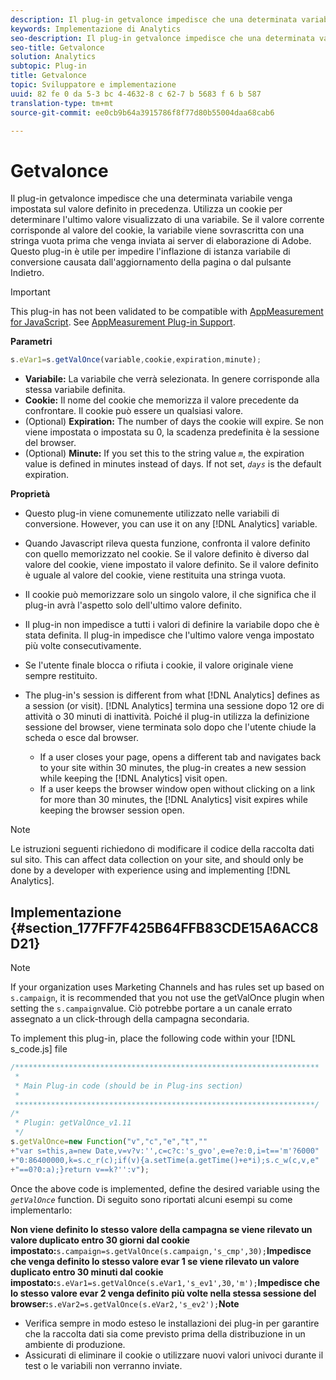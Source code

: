 ```yaml
---
description: Il plug-in getvalonce impedisce che una determinata variabile venga impostata sul valore definito in precedenza. Utilizza un cookie per determinare l'ultimo valore visualizzato di una variabile. Se il valore corrente corrisponde al valore del cookie, la variabile viene sovrascritta con una stringa vuota prima che venga inviata ai server di elaborazione di Adobe. Questo plug-in è utile per impedire l'inflazione di istanza variabile di conversione causata dall'aggiornamento della pagina o dal pulsante Indietro.
keywords: Implementazione di Analytics
seo-description: Il plug-in getvalonce impedisce che una determinata variabile venga impostata sul valore definito in precedenza. Utilizza un cookie per determinare l'ultimo valore visualizzato di una variabile. Se il valore corrente corrisponde al valore del cookie, la variabile viene sovrascritta con una stringa vuota prima che venga inviata ai server di elaborazione di Adobe. Questo plug-in è utile per impedire l'inflazione di istanza variabile di conversione causata dall'aggiornamento della pagina o dal pulsante Indietro.
seo-title: Getvalonce
solution: Analytics
subtopic: Plug-in
title: Getvalonce
topic: Sviluppatore e implementazione
uuid: 82 fe 0 da 5-3 bc 4-4632-8 c 62-7 b 5683 f 6 b 587
translation-type: tm+mt
source-git-commit: ee0cb9b64a3915786f8f77d80b55004daa68cab6

---
```



# Getvalonce

Il plug-in getvalonce impedisce che una determinata variabile venga impostata sul valore definito in precedenza. Utilizza un cookie per determinare l'ultimo valore visualizzato di una variabile. Se il valore corrente corrisponde al valore del cookie, la variabile viene sovrascritta con una stringa vuota prima che venga inviata ai server di elaborazione di Adobe. Questo plug-in è utile per impedire l'inflazione di istanza variabile di conversione causata dall'aggiornamento della pagina o dal pulsante Indietro.

>[!IMPORTANT]
>
>This plug-in has not been validated to be compatible with [AppMeasurement for JavaScript](../../../implement/js-implementation/c-appmeasurement-js/appmeasure-mjs.md#concept_F3957D7093A94216BD79F35CFC1557E8). See [AppMeasurement Plug-in Support](../../../implement/js-implementation/c-appmeasurement-js/plugins-support.md#concept_E31A189BC8A547738666EB5E00D2252A).

**Parametri**

```js
s.eVar1=s.getValOnce(variable,cookie,expiration,minute);
```

* **Variabile:** La variabile che verrà selezionata. In genere corrisponde alla stessa variabile definita.
* **Cookie:** Il nome del cookie che memorizza il valore precedente da confrontare. Il cookie può essere un qualsiasi valore.
* (Optional) **Expiration:** The number of days the cookie will expire. Se non viene impostata o impostata su 0, la scadenza predefinita è la sessione del browser.
* (Optional) **Minute:** If you set this to the string value *`m`*, the expiration value is defined in minutes instead of days. If not set, *`days`* is the default expiration.

**Proprietà**

* Questo plug-in viene comunemente utilizzato nelle variabili di conversione. However, you can use it on any [!DNL Analytics] variable.
* Quando Javascript rileva questa funzione, confronta il valore definito con quello memorizzato nel cookie. Se il valore definito è diverso dal valore del cookie, viene impostato il valore definito. Se il valore definito è uguale al valore del cookie, viene restituita una stringa vuota.
* Il cookie può memorizzare solo un singolo valore, il che significa che il plug-in avrà l'aspetto solo dell'ultimo valore definito.
* Il plug-in non impedisce a tutti i valori di definire la variabile dopo che è stata definita. Il plug-in impedisce che l'ultimo valore venga impostato più volte consecutivamente.
* Se l'utente finale blocca o rifiuta i cookie, il valore originale viene sempre restituito.
* The plug-in's session is different from what [!DNL Analytics] defines as a session (or visit). [!DNL Analytics] termina una sessione dopo 12 ore di attività o 30 minuti di inattività. Poiché il plug-in utilizza la definizione sessione del browser, viene terminata solo dopo che l'utente chiude la scheda o esce dal browser.

   * If a user closes your page, opens a different tab and navigates back to your site within 30 minutes, the plug-in creates a new session while keeping the [!DNL Analytics] visit open.
   * If a user keeps the browser window open without clicking on a link for more than 30 minutes, the [!DNL Analytics] visit expires while keeping the browser session open.

>[!NOTE]
>
>Le istruzioni seguenti richiedono di modificare il codice della raccolta dati sul sito. This can affect data collection on your site, and should only be done by a developer with experience using and implementing [!DNL Analytics].

## Implementazione {#section_177FF7F425B64FFB83CDE15A6ACC8D21}

>[!NOTE]
>
>If your organization uses Marketing Channels and has rules set up based on `s.campaign`, it is recommended that you not use the getValOnce plugin when setting the `s.campaign`value. Ciò potrebbe portare a un canale errato assegnato a un click-through della campagna secondaria.

To implement this plug-in, place the following code within your [!DNL s_code.js] file

```js
/******************************************************************** 
 * 
 * Main Plug-in code (should be in Plug-ins section) 
 * 
 *******************************************************************/ 
/* 
 * Plugin: getValOnce_v1.11 
 */ 
s.getValOnce=new Function("v","c","e","t","" 
+"var s=this,a=new Date,v=v?v:'',c=c?c:'s_gvo',e=e?e:0,i=t=='m'?6000" 
+"0:86400000,k=s.c_r(c);if(v){a.setTime(a.getTime()+e*i);s.c_w(c,v,e" 
+"==0?0:a);}return v==k?'':v");
```

Once the above code is implemented, define the desired variable using the *`getValOnce`* function. Di seguito sono riportati alcuni esempi su come implementarlo:

**Non viene definito lo stesso valore della campagna se viene rilevato un valore duplicato entro 30 giorni dal cookie impostato:**`s.campaign=s.getValOnce(s.campaign,'s_cmp',30);`**Impedisce che venga definito lo stesso valore evar 1 se viene rilevato un valore duplicato entro 30 minuti dal cookie impostato:**`s.eVar1=s.getValOnce(s.eVar1,'s_ev1',30,'m');`**Impedisce che lo stesso valore evar 2 venga definito più volte nella stessa sessione del browser:**`s.eVar2=s.getValOnce(s.eVar2,'s_ev2');`**Note**

* Verifica sempre in modo esteso le installazioni dei plug-in per garantire che la raccolta dati sia come previsto prima della distribuzione in un ambiente di produzione.
* Assicurati di eliminare il cookie o utilizzare nuovi valori univoci durante il test o le variabili non verranno inviate.

